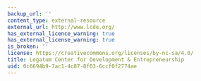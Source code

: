 ```yaml
---
backup_url: ''
content_type: external-resource
external_url: http://www.lcde.org/
has_external_licence_warning: true
has_external_license_warning: true
is_broken: ''
license: https://creativecommons.org/licenses/by-nc-sa/4.0/
title: Legatum Center for Development & Entrepreneurship
uid: 0c6694b9-7ac1-4c87-8f03-6ccf0f2774ae
---
```

